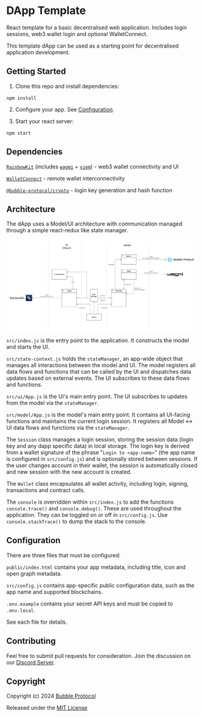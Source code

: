 # DApp Template

React template for a basic decentralised web application. Includes login sessions, web3 wallet login and optional WalletConnect.

This template dApp can be used as a starting point for decentralised application development.

## Getting Started

1. Clone this repo and install dependencies:

```
npm install
```

2. Configure your app. See [Configuration](#configuration).

3. Start your react server:

```
npm start
```

## Dependencies

[`RainbowKit`](https://www.rainbowkit.com/) (includes [`wagmi`](https://wagmi.sh/) + [`viem`](https://viem.sh/)) - web3 wallet connectivity and UI

[`WalletConnect`](https://walletconnect.com/) - remote wallet interconnectivity

[`@bubble-protocol/crypto`](https://github.com/Bubble-Protocol/bubble-sdk/tree/main/packages/crypto) - login key generation and hash function

## Architecture

The dApp uses a Model/UI architecture with communication managed through a simple react-redux like state manager.

![architecture](architecture.png)

`src/index.js` is the entry point to the application. It constructs the model and starts the UI.

`src/state-context.js` holds the `stateManager`, an app-wide object that manages all interactions between the model and UI. 
The model registers all data flows and functions that can be called by the UI and dispatches data updates based on external events. 
The UI subscribes to these data flows and functions.

`src/ui/App.js` is the UI's main entry point. The UI subscribes to updates from the model via the `stateManager`.

`src/model/App.js` is the model's main entry point. It contains all UI-facing functions and
maintains the current login session. It registers all Model ↔ UI data flows and functions via the `stateManager`.

The `Session` class manages a login session, storing the session data (login key and any dapp specific data) in local storage. The login key is derived from a wallet signature of the phrase "`Login to <app-name>`" (the app name is configured in `src/config.js`) and is optionally stored between sessions. If the user changes account in their wallet, the session is automatically closed and new session with the new account is created.

The `Wallet` class encapsulates all wallet activity, including login, signing, transactions and contract calls.

The `console` is overridden within `src/index.js` to add the functions `console.trace()` and `console.debug()`. These are used throughout the application. They can be toggled on or off in `src/config.js`.  Use `console.stackTrace()` to dump the stack to the console.

## Configuration

There are three files that must be configured:

`public/index.html` contains your app metadata, including title, icon and open graph metadata.

`src/config.js` contains app-specific public configuration data, such as the app name and supported blockchains.

`.env.example` contains your secret API keys and must be copied to `.env.local`.

See each file for details.

## Contributing

Feel free to submit pull requests for consideration.  Join the discussion on our [Discord Server](https://discord.gg/sSnvK5C).

## Copyright

Copyright (c) 2024 [Bubble Protocol](https://bubbleprotocol.com)

Released under the [MIT License](LICENSE)